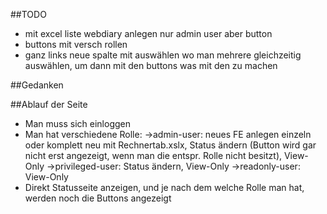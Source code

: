 ##TODO

- mit excel liste webdiary anlegen nur admin user aber button
- buttons mit versch rollen
- ganz links neue spalte mit auswählen wo man mehrere gleichzeitig auswählen, um dann mit den buttons was mit den zu machen


##Gedanken

##Ablauf der Seite
- Man muss sich einloggen
- Man hat verschiedene Rolle:
    ->admin-user: neues FE anlegen einzeln oder komplett neu mit Rechnertab.xslx, Status ändern (Button wird gar nicht erst angezeigt, wenn man die entspr. Rolle nicht besitzt), View-Only
    ->privileged-user: Status ändern, View-Only
    ->readonly-user: View-Only
- Direkt Statusseite anzeigen, und je nach dem welche Rolle man hat, werden noch die Buttons angezeigt